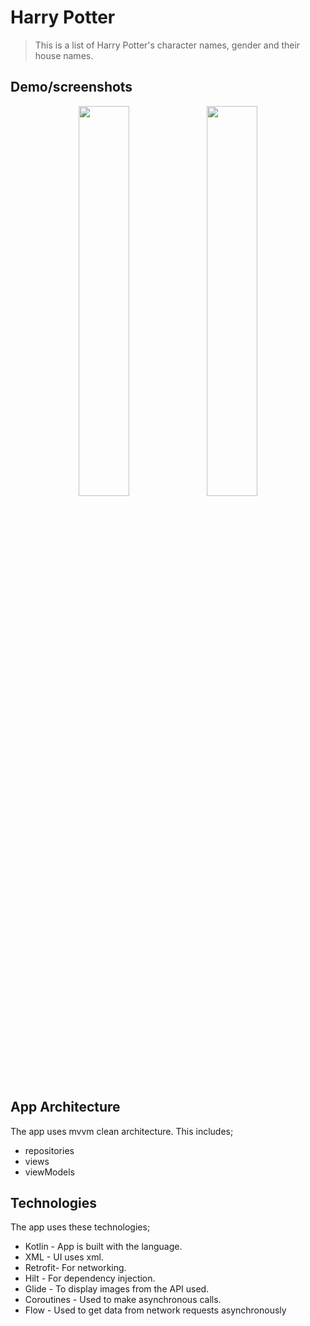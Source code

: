 # Harry Potter

> This is a list of Harry Potter's character names, gender and their house names.

## Demo/screenshots
<p align="center">
<img src="https://github.com/NancyN00/HarryPotterAPI/assets/105346686/a54f762f-765c-4de7-8c03-b11434f7385f" width=40% height=40% >
<img src="https://github.com/NancyN00/HarryPotterAPI/assets/105346686/bec3a43e-b90b-4287-8bad-af4bb865d2fd)" width=40% height=40% >
</p>

## App Architecture

The app uses mvvm clean architecture. This includes;

- repositories 
- views 
- viewModels 

## Technologies

The app uses these technologies;

- Kotlin - App is built with the language. 
- XML - UI uses xml. 
- Retrofit- For networking. 
- Hilt - For dependency injection. 
- Glide - To display images from the API used. 
- Coroutines - Used to make asynchronous calls. 
- Flow - Used to get data from network requests asynchronously

